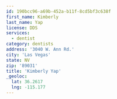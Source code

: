 ```yaml
---
id: 190bcc96-a69b-452a-b11f-8cd5bf3c638f
first_name: Kimberly
last_name: Yap
license: DDS
services:
  - dentist
category: dentists
address: '3040 W. Ann Rd.'
city: 'Las Vegas'
state: NV
zip: '89031'
title: 'Kimberly Yap'
_geoloc:
  lat: 36.2617
  lng: -115.177
---
```

